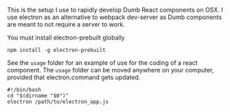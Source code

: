 This is the setup I use to rapidly develop Dumb React components on OSX. I use electron as an alternative to webpack dev-server as Dumb components are meant to not require a server to work.

You must install electron-prebuilt globally

    npm install -g electron-prebuilt

See the `usage` folder for an example of use for the coding of a react component. The `usage` folder can be moved anywhere on your computer, provided that electron.command gets updated.

    #!/bin/bash
    cd "$(dirname "$0")"
    electron /path/to/electron_app.js
